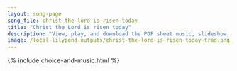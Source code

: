 ```yaml
---
layout: song-page
song_file: christ-the-lord-is-risen-today
title: "Christ the Lord is risen today"
description: "View, play, and download the PDF sheet music, slideshow, and audio. Lyrics: Christ the Lord is ris'n today! Alleluia All creaation join to say: Alleluia Raise your joys and triumphs high: Alleluia Sing, O heav'n, and earth rep... english christian easter 4part chords"
image: /local-lilypond-outputs/christ-the-lord-is-risen-today-trad.png
---
```


{% include choice-and-music.html %}
